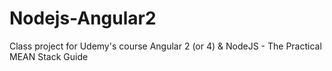 # Nodejs-Angular2
Class project for Udemy's course Angular 2 (or 4) &amp; NodeJS - The Practical MEAN Stack Guide
